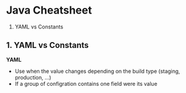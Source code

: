# Java Cheatsheet

1. YAML vs Constants

## 1. YAML vs Constants


**YAML**
- Use when the value changes depending on the build type (staging, production, ...)
- If a group of configration contains one field were its value
